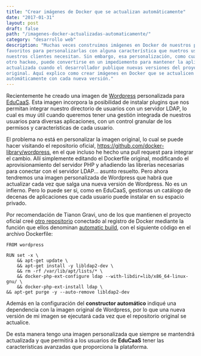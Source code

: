 ```yaml
---
title: "Crear imágenes de Docker que se actualizan automáticamente"
date: "2017-01-31"
layout: post
draft: false
path: "/imagenes-docker-actualizadas-automaticamente/"
category: "desarrollo web"
description: "Muchas veces construimos imágenes en Docker de nuestros proyectos
favoritos para personalizarlas con alguna característica que nuetros usuarios o
nuestros clientes necesitan. Sin embargo, esa personalización, como cualquier
otro hackeo, puede convertirse en un impediemento para mantener la aplicación
actualizada cuando el desarrollador publique nuevas versiones del proyecto
original. Aquí explico como crear imágenes en Docker que se actualicen
automáticamente con cada nueva versión."
---
```

Recientemente he creado una imagen de [Wordpress](https://wordpress.org/)
personalizada para [EduCaaS](http://educaas.io). Esta imagen incorpora la
posibilidad de instalar plugins que nos permitan integrar nuestro directorio de
usuarios con un servidor LDAP, lo cual es muy útil cuando queremos tener una
gestión integrada de nuestros usuarios para diversas aplicaciones, con un
control granular de los permisos y características de cada usuario.

El problema no está en personalizar la imagen original, lo cual se puede hacer
visitando el repositorio oficial, https://github.com/docker-library/wordpress,
en el que incluso he hecho una pull request para integrar el cambio. Allí
simplemente editando el Dockerfile original, modificando el aprovisionamiento
del servidor PHP y añadiendo las librerías necesarias para conectar con el
servidor LDAP... asunto resuelto. Pero ahora tendremos una imagen personalizada
de Wordpress que habrá que actualizar cada vez que salga una nueva versión
de Wordpress. No es un infierno. Pero lo puede ser si, como en EduCaaS,
gestionas un catálogo de decenas de aplicaciones que cada usuario puede instalar en su
espacio privado.

Por recomendación de Tianon Gravi, uno de los que mantienen el proyecto oficial
creé [otro repositorio](https://github.com/dalareo/docker-wordpress-ldap-support)
conectado al registro de Docker mediante la función que ellos denominan
[automatic build](https://docs.docker.com/docker-hub/builds/), con el siguiente
código en el archivo Dockerfile:

````
FROM wordpress

RUN set -x \
	&& apt-get update \
	&& apt-get install -y libldap2-dev \
	&& rm -rf /var/lib/apt/lists/* \
	&& docker-php-ext-configure ldap --with-libdir=lib/x86_64-linux-gnu/ \
	&& docker-php-ext-install ldap \
&& apt-get purge -y --auto-remove libldap2-dev
````
Además en la configuración del **constructor automático** indiqué una dependencia
con la imagen original de Wordpress, por lo que una nueva versión de mi imagen
se ejecutará cada vez que el repositorio original se actualice.

De esta manera tengo una imagen personalizada que siempre se mantendrá
actualizada y que permitirá a los usuarios de **EduCaaS** tener las características
avanzadas que proporciona la plataforma.

